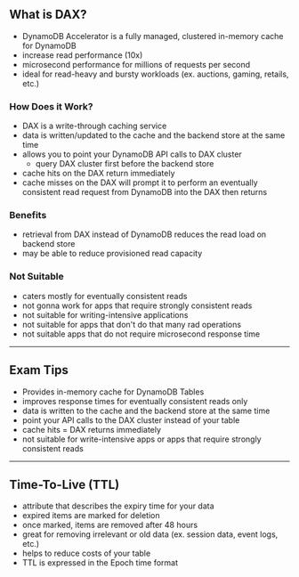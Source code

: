 ## What is DAX?
- DynamoDB Accelerator is a fully managed, clustered in-memory cache for DynamoDB
- increase read performance (10x)
- microsecond performance for millions of requests per second 
- ideal for read-heavy and bursty workloads (ex. auctions, gaming, retails, etc.)

### How Does it Work?
- DAX is a write-through caching service
- data is written/updated to the cache and the backend store at the same time
- allows you to point your DynamoDB API calls to DAX cluster
  - query DAX cluster first before the backend store
- cache hits on the DAX return immediately
- cache misses on the DAX will prompt it to perform an eventually consistent read request from DynamoDB into the DAX then returns 

### Benefits
- retrieval from DAX instead of DynamoDB reduces the read load on backend store
- may be able to reduce provisioned read capacity

### Not Suitable
- caters mostly for eventually consistent reads
- not gonna work for apps that require strongly consistent reads
- not suitable for writing-intensive applications
- not suitable for apps that don't do that many rad operations
- not suitable apps that do not require microsecond response time

---
## Exam Tips
- Provides in-memory cache for DynamoDB Tables
- improves response times for eventually consistent reads only
- data is written to the cache and the backend store at the same time
- point your API calls to the DAX cluster instead of your table
- cache hits = DAX returns immediately
- not suitable for write-intensive apps or apps that require strongly consistent reads

---
## Time-To-Live (TTL)
- attribute that describes the expiry time for your data
- expired items are marked for deletion
- once marked, items are removed after 48 hours
- great for removing irrelevant or old data (ex. session data, event logs, etc.)
- helps to reduce costs of your table 
- TTL is expressed in the Epoch time format
